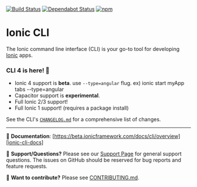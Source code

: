[![Build Status][circle-badge]][circle-badge-url]
[![Dependabot Status](https://api.dependabot.com/badges/status?host=github&identifier=14562056)](https://dependabot.com)
[![npm][npm-badge]][npm-badge-url]

# Ionic CLI

The Ionic command line interface (CLI) is your go-to tool for developing
[Ionic][ionic-homepage] apps.

### CLI 4 is here! :tada:

- Ionic 4 support is **beta**. use `--type=angular` flug. ex) ionic start myApp tabs --type=angular
- Capacitor support is **experimental**.
- Full Ionic 2/3 support!
- Full Ionic 1 support! (requires a package install)

See the CLI's [`CHANGELOG.md`](https://github.com/ionic-team/ionic-cli/blob/develop/packages/ionic/CHANGELOG.md#4.0.0) for a comprehensive list of changes.

---

:book: **Documentation**:
[https://beta.ionicframework.com/docs/cli/overview][ionic-cli-docs]

:mega: **Support/Questions?** Please see our [Support Page][ionic-support] for
general support questions. The issues on GitHub should be reserved for bug
reports and feature requests.

:sparkling_heart: **Want to contribute?** Please see
[CONTRIBUTING.md](https://github.com/ionic-team/ionic-cli/blob/develop/CONTRIBUTING.md).

[ionic-homepage]: https://ionicframework.com
[ionic-cli-docs]: https://beta.ionicframework.com/docs/cli/overview
[ionic-support]: https://ionicframework.com/support

[circle-badge]: https://circleci.com/gh/ionic-team/ionic-cli.svg?style=shield
[circle-badge-url]: https://circleci.com/gh/ionic-team/ionic-cli
[npm-badge]: https://img.shields.io/npm/v/ionic.svg
[npm-badge-url]: https://www.npmjs.com/package/ionic
